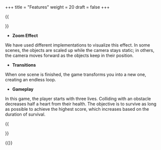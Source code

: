 +++
title = "Features"
weight = 20
draft = false
+++

{{<section title="Features">}}

* **Zoom Effect**

We have used different implementations to visualize this effect. In some scenes, 
the objects are scaled up while the camera stays static; in others,
the camera moves forward as the objects keep in their position.

* **Transitions**

When one scene is finished, the game transforms you into a new one, creating an endless loop.

* **Gameplay**

In this game, the player starts with three lives. Colliding with an obstacle decreases half a heart from their health. The objective is to survive as long as possible to achieve the highest score, which increases based on the duration of survival.

{{</section>}}


{{<mediathek id="a7b4805fe5feed8b622d5345f32ac16a" title="Preview">}}
